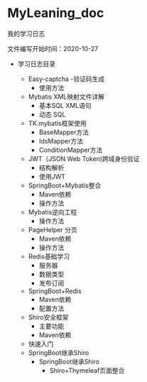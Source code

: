 # MyLeaning_doc
 我的学习日志

文件编写开始时间：2020-10-27



- 学习日志目录

  - Easy-captcha -验证码生成
      - 使用方法
  - Mybatis XML映射文件详解
    - 基本SQL XML语句
    - 动态 SQL
  - TK.mybatis框架使用
    - BaseMapper<T>方法
    - IdsMapper<T>方法
    - ConditionMapper<T>方法
  - JWT（JSON Web Token)跨域身份验证
    - 结构解析
    - 使用JWT
  - SpringBoot+Mybatis整合
    - Maven依赖
    - 操作方法
  - Mybatis逆向工程
    - 操作方法
  - PageHelper 分页
    - Maven依赖
    - 操作方法
  - Redis基础学习
    - 服务器
    - 数据类型
    - 发布订阅
  - SpringBoot+Redis
    - Maven依赖
    - 配置方法
  - Shiro安全框架
    - 主要功能
    - Maven依赖
  - 快速入门
  - SpringBoot继承Shiro
    - SpringBoot继承Shiro
      - Shiro+Thymeleaf页面整合
  
  
  
  
  
  